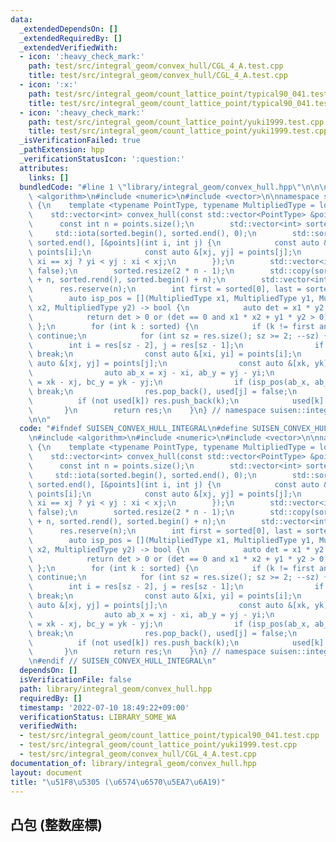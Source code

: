 ```yaml
---
data:
  _extendedDependsOn: []
  _extendedRequiredBy: []
  _extendedVerifiedWith:
  - icon: ':heavy_check_mark:'
    path: test/src/integral_geom/convex_hull/CGL_4_A.test.cpp
    title: test/src/integral_geom/convex_hull/CGL_4_A.test.cpp
  - icon: ':x:'
    path: test/src/integral_geom/count_lattice_point/typical90_041.test.cpp
    title: test/src/integral_geom/count_lattice_point/typical90_041.test.cpp
  - icon: ':heavy_check_mark:'
    path: test/src/integral_geom/count_lattice_point/yuki1999.test.cpp
    title: test/src/integral_geom/count_lattice_point/yuki1999.test.cpp
  _isVerificationFailed: true
  _pathExtension: hpp
  _verificationStatusIcon: ':question:'
  attributes:
    links: []
  bundledCode: "#line 1 \"library/integral_geom/convex_hull.hpp\"\n\n\n\n#include\
    \ <algorithm>\n#include <numeric>\n#include <vector>\n\nnamespace suisen::integral_geometry\
    \ {\n    template <typename PointType, typename MultipliedType = long long>\n\
    \    std::vector<int> convex_hull(const std::vector<PointType> &points) {\n  \
    \      const int n = points.size();\n        std::vector<int> sorted(n);\n   \
    \     std::iota(sorted.begin(), sorted.end(), 0);\n        std::sort(sorted.begin(),\
    \ sorted.end(), [&points](int i, int j) {\n            const auto &[xi, yi] =\
    \ points[i];\n            const auto &[xj, yj] = points[j];\n            return\
    \ xi == xj ? yi < yj : xi < xj;\n        });\n        std::vector<int8_t> used(n,\
    \ false);\n        sorted.resize(2 * n - 1);\n        std::copy(sorted.rbegin()\
    \ + n, sorted.rend(), sorted.begin() + n);\n        std::vector<int> res;\n  \
    \      res.reserve(n);\n        int first = sorted[0], last = sorted[n - 1];\n\
    \        auto isp_pos = [](MultipliedType x1, MultipliedType y1, MultipliedType\
    \ x2, MultipliedType y2) -> bool {\n            auto det = x1 * y2 - y1 * x2;\n\
    \            return det > 0 or (det == 0 and x1 * x2 + y1 * y2 > 0);\n       \
    \ };\n        for (int k : sorted) {\n            if (k != first and used[k])\
    \ continue;\n            for (int sz = res.size(); sz >= 2; --sz) {\n        \
    \        int i = res[sz - 2], j = res[sz - 1];\n                if (j == last)\
    \ break;\n                const auto &[xi, yi] = points[i];\n                const\
    \ auto &[xj, yj] = points[j];\n                const auto &[xk, yk] = points[k];\n\
    \                auto ab_x = xj - xi, ab_y = yj - yi;\n                auto bc_x\
    \ = xk - xj, bc_y = yk - yj;\n                if (isp_pos(ab_x, ab_y, bc_x, bc_y))\
    \ break;\n                res.pop_back(), used[j] = false;\n            }\n  \
    \          if (not used[k]) res.push_back(k);\n            used[k] = true;\n \
    \       }\n        return res;\n    }\n} // namespace suisen::integral_geometry\n\
    \n\n"
  code: "#ifndef SUISEN_CONVEX_HULL_INTEGRAL\n#define SUISEN_CONVEX_HULL_INTEGRAL\n\
    \n#include <algorithm>\n#include <numeric>\n#include <vector>\n\nnamespace suisen::integral_geometry\
    \ {\n    template <typename PointType, typename MultipliedType = long long>\n\
    \    std::vector<int> convex_hull(const std::vector<PointType> &points) {\n  \
    \      const int n = points.size();\n        std::vector<int> sorted(n);\n   \
    \     std::iota(sorted.begin(), sorted.end(), 0);\n        std::sort(sorted.begin(),\
    \ sorted.end(), [&points](int i, int j) {\n            const auto &[xi, yi] =\
    \ points[i];\n            const auto &[xj, yj] = points[j];\n            return\
    \ xi == xj ? yi < yj : xi < xj;\n        });\n        std::vector<int8_t> used(n,\
    \ false);\n        sorted.resize(2 * n - 1);\n        std::copy(sorted.rbegin()\
    \ + n, sorted.rend(), sorted.begin() + n);\n        std::vector<int> res;\n  \
    \      res.reserve(n);\n        int first = sorted[0], last = sorted[n - 1];\n\
    \        auto isp_pos = [](MultipliedType x1, MultipliedType y1, MultipliedType\
    \ x2, MultipliedType y2) -> bool {\n            auto det = x1 * y2 - y1 * x2;\n\
    \            return det > 0 or (det == 0 and x1 * x2 + y1 * y2 > 0);\n       \
    \ };\n        for (int k : sorted) {\n            if (k != first and used[k])\
    \ continue;\n            for (int sz = res.size(); sz >= 2; --sz) {\n        \
    \        int i = res[sz - 2], j = res[sz - 1];\n                if (j == last)\
    \ break;\n                const auto &[xi, yi] = points[i];\n                const\
    \ auto &[xj, yj] = points[j];\n                const auto &[xk, yk] = points[k];\n\
    \                auto ab_x = xj - xi, ab_y = yj - yi;\n                auto bc_x\
    \ = xk - xj, bc_y = yk - yj;\n                if (isp_pos(ab_x, ab_y, bc_x, bc_y))\
    \ break;\n                res.pop_back(), used[j] = false;\n            }\n  \
    \          if (not used[k]) res.push_back(k);\n            used[k] = true;\n \
    \       }\n        return res;\n    }\n} // namespace suisen::integral_geometry\n\
    \n#endif // SUISEN_CONVEX_HULL_INTEGRAL\n"
  dependsOn: []
  isVerificationFile: false
  path: library/integral_geom/convex_hull.hpp
  requiredBy: []
  timestamp: '2022-07-10 18:49:22+09:00'
  verificationStatus: LIBRARY_SOME_WA
  verifiedWith:
  - test/src/integral_geom/count_lattice_point/typical90_041.test.cpp
  - test/src/integral_geom/count_lattice_point/yuki1999.test.cpp
  - test/src/integral_geom/convex_hull/CGL_4_A.test.cpp
documentation_of: library/integral_geom/convex_hull.hpp
layout: document
title: "\u51F8\u5305 (\u6574\u6570\u5EA7\u6A19)"
---
```

## 凸包 (整数座標)
